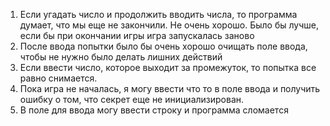 1. Если угадать число и продолжить вводить числа, то программа думает, что мы еще не закончили. Не очень хорошо. Было бы лучше, если бы при окончании игры игра запускалась заново
2. После ввода попытки было бы очень хорошо очищать поле ввода, чтобы не нужно было делать лишних действий
3. Если ввести число, которое выходит за промежуток, то попытка все равно снимается. 
4. Пока игра не началась, я могу ввести что то в поле ввода и получить ошибку о том, что секрет еще не инициализирован. 
5. В поле для ввода могу ввести строку и программа сломается
